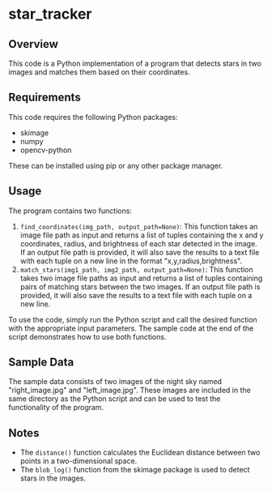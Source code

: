 # star_tracker


## Overview
This code is a Python implementation of a program that detects stars in two images and matches them based on their coordinates. 

## Requirements
This code requires the following Python packages:
- skimage
- numpy
- opencv-python

These can be installed using pip or any other package manager.

## Usage
The program contains two functions:
1. `find_coordinates(img_path, output_path=None)`: This function takes an image file path as input and returns a list of tuples containing the x and y coordinates, radius, and brightness of each star detected in the image. If an output file path is provided, it will also save the results to a text file with each tuple on a new line in the format "x,y,radius,brightness".
2. `match_stars(img1_path, img2_path, output_path=None)`: This function takes two image file paths as input and returns a list of tuples containing pairs of matching stars between the two images. If an output file path is provided, it will also save the results to a text file with each tuple on a new line.

To use the code, simply run the Python script and call the desired function with the appropriate input parameters. The sample code at the end of the script demonstrates how to use both functions.

## Sample Data
The sample data consists of two images of the night sky named "right_image.jpg" and "left_image.jpg". These images are included in the same directory as the Python script and can be used to test the functionality of the program.

## Notes
- The `distance()` function calculates the Euclidean distance between two points in a two-dimensional space.
- The `blob_log()` function from the skimage package is used to detect stars in the images.
